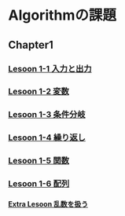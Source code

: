 # Algorithmの課題<br>
## Chapter1<br>
### [Lesoon 1-1 入力と出力](Lesson1-1)<br>
### [Lesoon 1-2 変数](./Algorithm/Lesson1-2)<br>
### [Lesoon 1-3 条件分岐](./Algorithm/Lesson1-3)<br>
### [Lesoon 1-4 繰り返し](./Algorithm/Lesson1-4)<br>
### [Lesoon 1-5 関数](./Algorithm/Lesson1-5)<br>
### [Lesoon 1-6 配列](./Algorithm/Lesson1-6)<br>
#### [Extra Lesoon 乱数を扱う](./Algorithm/ExtraLesoon1-1)
